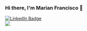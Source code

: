### Hi there, I'm Marian Francisco 👋

<div id="badges">
  <a href="https://www.linkedin.com/in/marianjoyfrancisco/">
    <img src="https://img.shields.io/badge/LinkedIn-blue?style=for-the-badge&logo=linkedin&logoColor=white" alt="LinkedIn Badge"/>
  </a>
 </div>

<img src='https://media.giphy.com/media/scZPhLqaVOM1qG4lT9/giphy.gif'>

<!--
**marianfran/marianfran** is a ✨ _special_ ✨ repository because its `README.md` (this file) appears on your GitHub profile.

Here are some ideas to get you started:

- 🔭 I’m currently working on ...
- 🌱 I’m currently learning ...
- 👯 I’m looking to collaborate on ...
- 🤔 I’m looking for help with ...
- 💬 Ask me about ...
- 📫 How to reach me: ...
- 😄 Pronouns: ...
- ⚡ Fun fact: ...
-->
